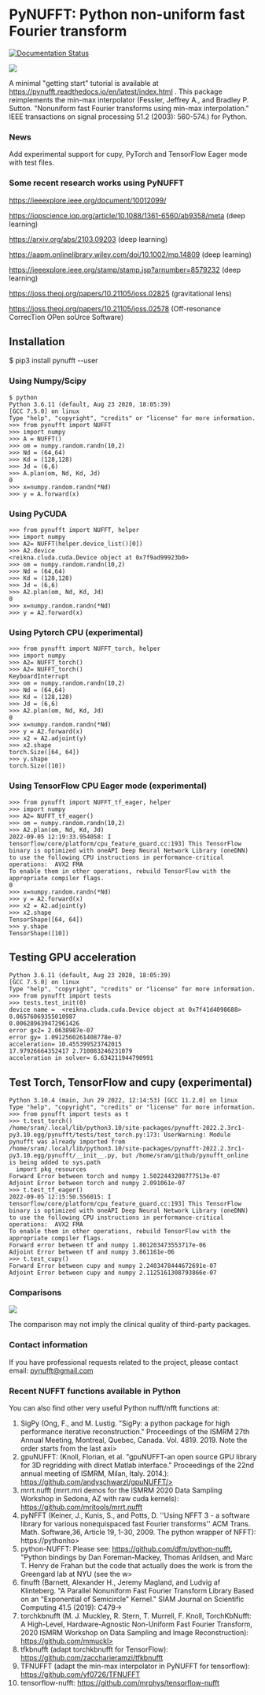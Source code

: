 # PyNUFFT: Python non-uniform fast Fourier transform


<a href='http://pynufft.readthedocs.org/en/latest/?badge=latest'>
  <img src='https://readthedocs.org/projects/pynufft/badge/?version=latest' alt='Documentation Status' />
</a>


![](g5738.jpeg)


A minimal "getting start" tutorial is available at https://pynufft.readthedocs.io/en/latest/index.html . This package reimplements the min-max interpolator (Fessler, Jeffrey A., and Bradley P. Sutton. "Nonuniform fast Fourier transforms using min-max interpolation." IEEE transactions on signal processing 51.2 (2003): 560-574.) for Python.


### News

Add experimental support for cupy, PyTorch and TensorFlow Eager mode with test files. 

### Some recent research works using PyNUFFT 

https://ieeexplore.ieee.org/document/10012099/

https://iopscience.iop.org/article/10.1088/1361-6560/ab9358/meta (deep learning)

https://arxiv.org/abs/2103.09203 (deep learning)

https://aapm.onlinelibrary.wiley.com/doi/10.1002/mp.14809 (deep learning)

https://ieeexplore.ieee.org/stamp/stamp.jsp?arnumber=8579232 (deep learning)

https://joss.theoj.org/papers/10.21105/joss.02825 (gravitational lens)

https://joss.theoj.org/papers/10.21105/joss.02578 (Off-resonance CorrecTion OPen soUrce Software)


## Installation

$ pip3 install pynufft --user


### Using Numpy/Scipy

```
$ python
Python 3.6.11 (default, Aug 23 2020, 18:05:39) 
[GCC 7.5.0] on linux
Type "help", "copyright", "credits" or "license" for more information.
>>> from pynufft import NUFFT
>>> import numpy
>>> A = NUFFT()
>>> om = numpy.random.randn(10,2)
>>> Nd = (64,64)
>>> Kd = (128,128)
>>> Jd = (6,6)
>>> A.plan(om, Nd, Kd, Jd)
0
>>> x=numpy.random.randn(*Nd)
>>> y = A.forward(x)
```

### Using PyCUDA

```
>>> from pynufft import NUFFT, helper
>>> import numpy
>>> A2= NUFFT(helper.device_list()[0])
>>> A2.device
<reikna.cluda.cuda.Device object at 0x7f9ad99923b0>
>>> om = numpy.random.randn(10,2)
>>> Nd = (64,64)
>>> Kd = (128,128)
>>> Jd = (6,6)
>>> A2.plan(om, Nd, Kd, Jd)
0
>>> x=numpy.random.randn(*Nd)
>>> y = A2.forward(x)
```

### Using Pytorch CPU (experimental)
```
>>> from pynufft import NUFFT_torch, helper
>>> import numpy
>>> A2= NUFFT_torch()
>>> A2= NUFFT_torch()
KeyboardInterrupt
>>> om = numpy.random.randn(10,2)
>>> Nd = (64,64)
>>> Kd = (128,128)
>>> Jd = (6,6)
>>> A2.plan(om, Nd, Kd, Jd)
0
>>> x=numpy.random.randn(*Nd)
>>> y = A2.forward(x)
>>> x2 = A2.adjoint(y)
>>> x2.shape
torch.Size([64, 64])
>>> y.shape
torch.Size([10])
```

### Using TensorFlow CPU Eager mode (experimental)
```
>>> from pynufft import NUFFT_tf_eager, helper
>>> import numpy
>>> A2= NUFFT_tf_eager()
>>> om = numpy.random.randn(10,2)
>>> A2.plan(om, Nd, Kd, Jd)
2022-09-05 12:19:33.954058: I tensorflow/core/platform/cpu_feature_guard.cc:193] This TensorFlow binary is optimized with oneAPI Deep Neural Network Library (oneDNN) to use the following CPU instructions in performance-critical operations:  AVX2 FMA
To enable them in other operations, rebuild TensorFlow with the appropriate compiler flags.
0
>>> x=numpy.random.randn(*Nd)
>>> y = A2.forward(x)
>>> x2 = A2.adjoint(y)
>>> x2.shape 
TensorShape([64, 64])
>>> y.shape
TensorShape([10])
```


## Testing GPU acceleration

```
Python 3.6.11 (default, Aug 23 2020, 18:05:39) 
[GCC 7.5.0] on linux
Type "help", "copyright", "credits" or "license" for more information.
>>> from pynufft import tests
>>> tests.test_init(0)
device name =  <reikna.cluda.cuda.Device object at 0x7f41d4098688>
0.06576069355010987
0.006289639472961426
error gx2= 2.0638987e-07
error gy= 1.0912560261408778e-07
acceleration= 10.455399523742015
17.97926664352417 2.710083246231079
acceleration in solver= 6.634211944790991
```

## Test Torch, TensorFlow and cupy (experimental)

```
Python 3.10.4 (main, Jun 29 2022, 12:14:53) [GCC 11.2.0] on linux
Type "help", "copyright", "credits" or "license" for more information.
>>> from pynufft import tests as t
>>> t.test_torch()
/home/sram/.local/lib/python3.10/site-packages/pynufft-2022.2.3rc1-py3.10.egg/pynufft/tests/test_torch.py:173: UserWarning: Module pynufft was already imported from /home/sram/.local/lib/python3.10/site-packages/pynufft-2022.2.3rc1-py3.10.egg/pynufft/__init__.py, but /home/sram/github/pynufft_online is being added to sys.path
  import pkg_resources
Forward Error between torch and numpy 1.5022443208777513e-07
Adjoint Error between torch and numpy 2.091061e-07
>>> t.test_tf_eager()
2022-09-05 12:15:50.556015: I tensorflow/core/platform/cpu_feature_guard.cc:193] This TensorFlow binary is optimized with oneAPI Deep Neural Network Library (oneDNN) to use the following CPU instructions in performance-critical operations:  AVX2 FMA
To enable them in other operations, rebuild TensorFlow with the appropriate compiler flags.
Forward error between tf and numpy 1.801203473553717e-06
Adjoint Error between tf and numpy 3.861161e-06
>>> t.test_cupy()
Forward Error between cupy and numpy 2.2403478444672691e-07
Adjoint Error between cupy and numpy 2.1125161308793866e-07
```

### Comparisons

![](comparison.png)

The comparison may not imply the clinical quality of third-party packages.

### Contact information
If you have professional requests related to the project, please contact
email: pynufft@gmail.com

### Recent NUFFT functions available in Python

You can also find other very useful Python nufft/nfft functions at:

1. SigPy (Ong, F., and M. Lustig. "SigPy: a python package for high performance iterative reconstruction." Proceedings of the ISMRM 27th Annual Meeting, Montreal, Quebec, Canada. Vol. 4819. 2019. Note the order starts from the last axi>
2. gpuNUFFT: (Knoll, Florian, et al. "gpuNUFFT-an open source GPU library for 3D regridding with direct Matlab interface." Proceedings of the 22nd annual meeting of ISMRM, Milan, Italy. 2014.): https://github.com/andyschwarzl/gpuNUFFT/>
3. mrrt.nufft (mrrt.mri demos for the ISMRM 2020 Data Sampling Workshop in Sedona, AZ with raw cuda kernels): https://github.com/mritools/mrrt.nufft
4. pyNFFT (Keiner, J., Kunis, S., and Potts, D. ''Using NFFT 3 - a software library for various nonequispaced fast Fourier transforms'' ACM Trans. Math. Software,36, Article 19, 1-30, 2009. The python wrapper of NFFT): https://pythonho>
5. python-NUFFT: Please see: https://github.com/dfm/python-nufft, "Python bindings by Dan Foreman-Mackey, Thomas Arildsen, and Marc T. Henry de Frahan but the code that actually does the work is from the Greengard lab at NYU (see the w>
6. finufft (Barnett, Alexander H., Jeremy Magland, and Ludvig af Klinteberg. "A Parallel Nonuniform Fast Fourier Transform Library Based on an “Exponential of Semicircle" Kernel." SIAM Journal on Scientific Computing 41.5 (2019): C479->
7. torchkbnufft (M. J. Muckley, R. Stern, T. Murrell, F. Knoll, TorchKbNufft: A High-Level, Hardware-Agnostic Non-Uniform Fast Fourier Transform, 2020 ISMRM Workshop on Data Sampling and Image Reconstruction): https://github.com/mmuckl>
8. tfkbnufft (adapt torchkbnufft for TensorFlow): https://github.com/zaccharieramzi/tfkbnufft
9. TFNUFFT (adapt the min-max interpolator in PyNUFFT for tensorflow): https://github.com/yf0726/TFNUFFT
10. tensorflow-nufft: https://github.com/mrphys/tensorflow-nufft

